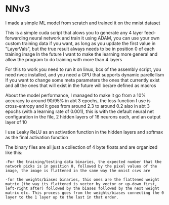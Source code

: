 # NNv3
 I made a simple ML model from scratch and trained it on the mnist dataset

This is a simple cuda script that alows you to generate any 4 layer feed-forwarding neural network and train it using ADAM,
you can use your own custom training data if you want, as long as you update the first value in "LayerVals", but the true result always needs to be in position 0 of each training image
In the future I want to make the learning more general and allow the program to do training with more than 4 layers

For this to work you need to run it on linux, bcs of the assembly script, you need nvcc installed, and you need a GPU that supports dynamic parellellism
If you want to change some meta parameters the ones that currently exist and all the ones that will exist in the future will be/are defined as macros

About the model performance, I managed to make it go from a 10% accuracy to around 90/95% in abt 3 epochs, the loss function I use is cross-entropy and it goes from around 2.3 to around 0.2 also in abt 3 epochs (with a learning rate of 0.001), this is with the default neural net configuration in the file, 2 hidden layers of 16 neurons each, and an output layer of 10

I use Leaky ReLU as an activation function in the hidden layers and softmax as the final activation function

The binary files are all just a collection of 4 byte floats and are organized like this:

    -For the training/testing data binaries, the expected number that the network picks is in position 0, followed by the pixel values of the image, the image is flattened in the same way the mnist csvs are
    
    -for the weights/biases binaries, this ones are the flattened weight matrix (the way its flattened is vector by vector or up-down first, left-right after) followed by the biases followed by the next weight matrix etc. This process goes from the weights/biases connecting the 0 layer to the 1 layer up to the last in that order.
